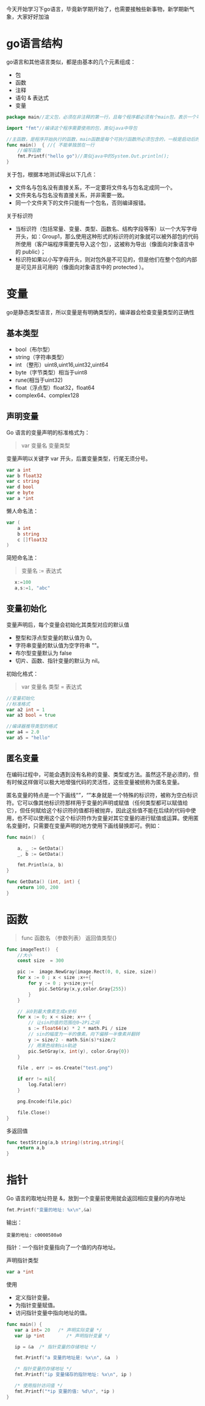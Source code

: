 今天开始学习下go语言，毕竟新学期开始了，也需要接触些新事物，新学期新气象，大家好好加油

# go语言结构

go语言和其他语言类似，都是由基本的几个元素组成：

- 包
- 函数
- 注释
- 语句 & 表达式
- 变量

```go
package main//定义包，必须在非注释的第一行，且每个程序都必须有个main包，表示一个可独立执行的程序

import "fmt"//编译这个程序需要使用的包，类似java中导包

//主函数，是程序开始执行的函数，main函数是每个可执行函数所必须包含的，一般是启动后的第一个执行函数，（在没有init函数的前提下）
func main()  { //{ 不能单独放在一行
	//编写函数
	fmt.Printf("hello go")//类似java中的System.Out.println();
}
```

关于包，根据本地测试得出以下几点：

- 文件名与包名没有直接关系，不一定要将文件名与包名定成同一个。
- 文件夹名与包名没有直接关系，并非需要一致。
- 同一个文件夹下的文件只能有一个包名，否则编译报错。

关于标识符

- 当标识符（包括常量、变量、类型、函数名、结构字段等等）以一个大写字母开头，如：Group1，那么使用这种形式的标识符的对象就可以被外部包的代码所使用（客户端程序需要先导入这个包），这被称为导出（像面向对象语言中的 public）；
- 标识符如果以小写字母开头，则对包外是不可见的，但是他们在整个包的内部是可见并且可用的（像面向对象语言中的 protected ）。

# 变量

go是静态类型语言，所以变量是有明确类型的，编译器会检查变量类型的正确性

## 基本类型

- bool（布尔型）
- string（字符串类型）
- int （整形）uint8,uint16,uint32,uint64
- byte（字节类型）相当于uint8
- rune(相当于uint32)
- float（浮点型）float32，float64
- complex64、complex128

## 声明变量

Go 语言的变量声明的标准格式为：

>var 变量名 变量类型

变量声明以关键字 var 开头，后置变量类型，行尾无须分号。

```go
var a int
var b float32
var c string
var d bool
var e byte
var a *int
```
懒人命名法：

```go
var (
    a int
    b string
    c []float32
)
```
简短命名法：

>变量名 := 表达式

```go
   x:=100
   a,s:=1, "abc"
```

## 变量初始化

变量声明后，每个变量会初始化其类型对应的默认值

- 整型和浮点型变量的默认值为 0。
- 字符串变量的默认值为空字符串 ""。
- 布尔型变量默认为 false
- 切片、函数、指针变量的默认为 nil。

初始化格式：

>var 变量名 类型 = 表达式

```go
//变量初始化
//标准格式
var a2 int = 1
var a3 bool = true

//编译器推导类型的格式
var a4 = 2.0
var a5 = "hello"
```

## 匿名变量

在编码过程中，可能会遇到没有名称的变量、类型或方法。虽然这不是必须的，但有时候这样做可以极大地增强代码的灵活性，这些变量被统称为匿名变量。

匿名变量的特点是一个下画线“_”，“_”本身就是一个特殊的标识符，被称为空白标识符。它可以像其他标识符那样用于变量的声明或赋值（任何类型都可以赋值给它），但任何赋给这个标识符的值都将被抛弃，因此这些值不能在后续的代码中使用，也不可以使用这个这个标识符作为变量对其它变量的进行赋值或运算。使用匿名变量时，只需要在变量声明的地方使用下画线替换即可。例如：

```go
func main()  { 

	a, _ := GetData()
	_, b := GetData()

	fmt.Println(a, b)
}

func GetData() (int, int) {
	return 100, 200
}
```

# 函数

>func 函数名 （参数列表） 返回值类型{}

```go
func imageTest()  {
	//大小
	const size  = 300

	pic :=  image.NewGray(image.Rect(0, 0, size, size))
	for x := 0 ; x < size ;x++{
		for y := 0 ; y<size;y++{
			pic.SetGray(x,y,color.Gray{255})
		}
	}

	// 从0到最大像素生成x坐标
	for x := 0; x < size; x++ {
		// 让sin的值的范围在0~2Pi之间
		s := float64(x) * 2 * math.Pi / size
		// sin的幅度为一半的像素。向下偏移一半像素并翻转
		y := size/2 - math.Sin(s)*size/2
		// 用黑色绘制sin轨迹
		pic.SetGray(x, int(y), color.Gray{0})
	}

	file , err := os.Create("test.png")

	if err != nil{
		log.Fatal(err)
	}

	png.Encode(file,pic)

	file.Close()
}
```

多返回值

```go
func testString(a,b string)(string,string){
	return a,b
}
```

# 指针

Go 语言的取地址符是 &，放到一个变量前使用就会返回相应变量的内存地址
```go
fmt.Printf("变量的地址: %x\n",&a)
```
输出：
```
变量的地址: c0000580a0
```
指针：一个指针变量指向了一个值的内存地址。

声明指针类型

```go
var a *int
```

使用
- 定义指针变量。
- 为指针变量赋值。
- 访问指针变量中指向地址的值。
```go
func main() {
   var a int= 20   /* 声明实际变量 */
   var ip *int        /* 声明指针变量 */

   ip = &a  /* 指针变量的存储地址 */

   fmt.Printf("a 变量的地址是: %x\n", &a  )

   /* 指针变量的存储地址 */
   fmt.Printf("ip 变量储存的指针地址: %x\n", ip )

   /* 使用指针访问值 */
   fmt.Printf("*ip 变量的值: %d\n", *ip )
}
```

